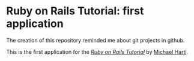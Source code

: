 # Ruby on Rails Tutorial: first application

The creation of this repository reminded me about git projects in github.

This is the first application for the 
[*Ruby on Rails Tutorial*](http://railstutorial.org/)
by [Michael Hartl](http://michaelhartl.com).


